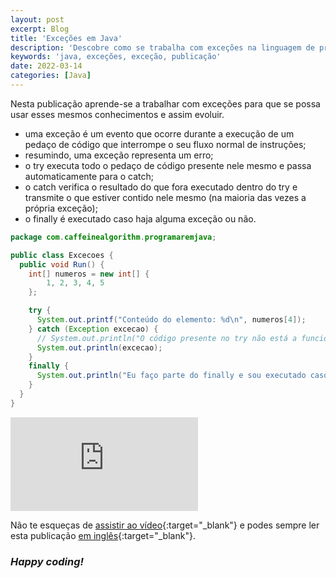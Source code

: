 ```yaml
---
layout: post
excerpt: Blog
title: 'Exceções em Java'
description: 'Descobre como se trabalha com exceções na linguagem de programação Java. Obtém respostas às tuas dúvidas com a teoria e os exemplos apresentados.'
keywords: 'java, exceções, exceção, publicação'
date: 2022-03-14
categories: [Java]
---
```


Nesta publicação aprende-se a trabalhar com exceções para que se possa usar esses mesmos conhecimentos e assim evoluir.

- uma exceção é um evento que ocorre durante a execução de um pedaço de código que interrompe o seu fluxo normal de instruções;
- resumindo, uma exceção representa um erro;
- o try executa todo o pedaço de código presente nele mesmo e passa automaticamente para o catch;
- o catch verifica o resultado do que fora executado dentro do try e transmite o que estiver contido nele mesmo (na maioria das vezes a própria exceção);
- o finally é executado caso haja alguma exceção ou não.

```java
package com.caffeinealgorithm.programaremjava;

public class Excecoes {
  public void Run() {
    int[] numeros = new int[] {
        1, 2, 3, 4, 5
    };

    try {
      System.out.printf("Conteúdo do elemento: %d\n", numeros[4]);
    } catch (Exception excecao) {
      // System.out.println("O código presente no try não está a funcionar corretamente.");
      System.out.println(excecao);
    }
    finally {
      System.out.println("Eu faço parte do finally e sou executado caso haja ou não alguma exceção.");
    }
  }
}
```

<div class="video-container">
  <iframe src="https://www.youtube.com/embed/RqbnpHEBZgc" frameborder="0" allowfullscreen></iframe>
</div>

Não te esqueças de [assistir ao vídeo](https://youtu.be/RqbnpHEBZgc){:target="\_blank"} e podes sempre ler esta publicação [em inglês](https://nelsonsilvadev.com/blog/20220314/exceptions-in-java/){:target="\_blank"}.

### _Happy coding!_
